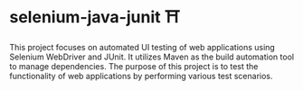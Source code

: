 # selenium-java-junit ⛩️
 
This project focuses on automated UI testing of web applications using Selenium WebDriver and JUnit. It utilizes Maven as the build automation tool to manage dependencies. The purpose of this project is to test the functionality of web applications by performing various test scenarios.
